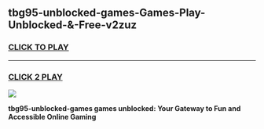 
## tbg95-unblocked-games-Games-Play-Unblocked-&-Free-v2zuz
<h3>
<a href="https://premium76.site?title=tbg95-unblocked-games&ref=24A">CLICK TO PLAY</a></h3>
<hr>

<h3>
<a href="https://premium76.site?title=tbg95-unblocked-games&ref=24A">CLICK 2 PLAY</a>
  
</h3>

<a href="https://premium76.site?title=tbg95-unblocked-games&ref=24A"><img src="https://clearcache.store/games.png"></a>


**tbg95-unblocked-games games unblocked: Your Gateway to Fun and Accessible Online Gaming**

